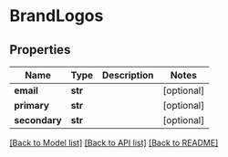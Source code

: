 # BrandLogos

## Properties
Name | Type | Description | Notes
------------ | ------------- | ------------- | -------------
**email** | **str** |  | [optional] 
**primary** | **str** |  | [optional] 
**secondary** | **str** |  | [optional] 

[[Back to Model list]](../README.md#documentation-for-models) [[Back to API list]](../README.md#documentation-for-api-endpoints) [[Back to README]](../README.md)


